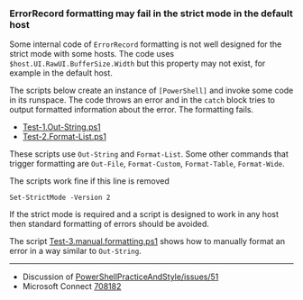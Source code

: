 
### ErrorRecord formatting may fail in the strict mode in the default host

Some internal code of `ErrorRecord` formatting is not well designed for the
strict mode with some hosts. The code uses `$host.UI.RawUI.BufferSize.Width`
but this property may not exist, for example in the default host.

The scripts below create an instance of `[PowerShell]` and invoke some code in
its runspace. The code throws an error and in the `catch` block tries to output
formatted information about the error. The formatting fails.

- [Test-1.Out-String.ps1](Test-1.Out-String.ps1)
- [Test-2.Format-List.ps1](Test-2.Format-List.ps1)

These scripts use `Out-String` and `Format-List`. Some other commands that
trigger formatting are `Out-File`, `Format-Custom`, `Format-Table`, `Format-Wide`.

The scripts work fine if this line is removed

    Set-StrictMode -Version 2

If the strict mode is required and a script is designed to work in any host
then standard formatting of errors should be avoided.

The script [Test-3.manual.formatting.ps1](Test-3.manual.formatting.ps1) shows
how to manually format an error in a way similar to `Out-String`.

---

- Discussion of [PowerShellPracticeAndStyle/issues/51](https://github.com/PoshCode/PowerShellPracticeAndStyle/issues/51)
- Microsoft Connect [708182](https://connect.microsoft.com/PowerShell/Feedback/Details/708182)
